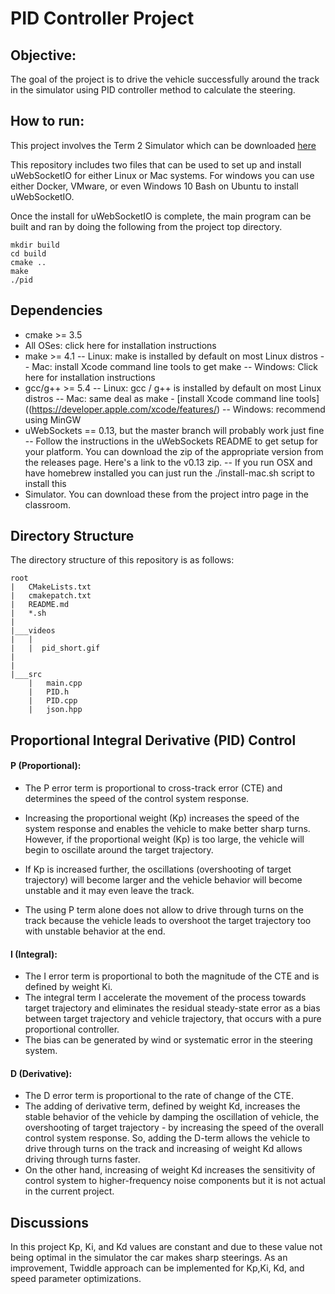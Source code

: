 # PID Controller Project

## Objective: 

The goal of the project is to drive the vehicle successfully around the track in the simulator using PID controller method to calculate the steering. 

## How to run:

This project involves the Term 2 Simulator which can be downloaded [here](https://github.com/udacity/self-driving-car-sim/releases)

This repository includes two files that can be used to set up and install uWebSocketIO for either Linux or Mac systems. For windows you can use either Docker, VMware, or even Windows 10 Bash on Ubuntu to install uWebSocketIO.

Once the install for uWebSocketIO is complete, the main program can be built and ran by doing the following from the project top directory.

	mkdir build
	cd build
	cmake ..
	make
	./pid

## Dependencies 

- cmake >= 3.5
- All OSes: click here for installation instructions
- make >= 4.1
-- Linux: make is installed by default on most Linux distros
-- Mac: install Xcode command line tools to get make
-- Windows: Click here for installation instructions
- gcc/g++ >= 5.4
-- Linux: gcc / g++ is installed by default on most Linux distros
-- Mac: same deal as make - [install Xcode command line tools]((https://developer.apple.com/xcode/features/)
-- Windows: recommend using MinGW
- uWebSockets == 0.13, but the master branch will probably work just fine
-- Follow the instructions in the uWebSockets README to get setup for your platform. You can download the zip of the appropriate version from the releases page. Here's a link to the v0.13 zip.
-- If you run OSX and have homebrew installed you can just run the ./install-mac.sh script to install this
- Simulator. You can download these from the project intro page in the classroom.
	
## Directory Structure 
The directory structure of this repository is as follows:

```
root
|   CMakeLists.txt
|   cmakepatch.txt
|   README.md
|   *.sh
|
|___videos
|   |
|   |  pid_short.gif
|
|
|___src
    |   main.cpp
    |   PID.h
    |   PID.cpp
    |   json.hpp
```

## Proportional Integral Derivative (PID) Control 

#### P (Proportional):
- The P error term is proportional to cross-track error (CTE) and determines the speed of the control system response. 
	
- Increasing the proportional weight (Kp) increases the speed of the system response and enables the vehicle to make better sharp turns. However, if the proportional weight (Kp) is too large, the vehicle will begin to oscillate around the target trajectory. 

- If Kp is increased further, the oscillations (overshooting of target trajectory) will become larger and the vehicle behavior will become unstable and it may even leave the track. 

- The using P term alone does not allow to drive through turns on the track because the vehicle leads to overshoot the target trajectory too with unstable behavior at the end.

#### I (Integral):
- The I error term is proportional to both the magnitude of the CTE and is defined by weight Ki. 
- The integral term I accelerate the movement of the process towards target trajectory and eliminates the residual steady-state error as a bias between target trajectory and vehicle trajectory, that occurs with a pure proportional controller. 
- The bias can be generated by wind or systematic error in the steering system.

#### D (Derivative):

- The D error term is proportional to the rate of change of the CTE.
- The adding of derivative term, defined by weight Kd, increases the stable behavior of the vehicle by damping the oscillation of vehicle, the overshooting of target trajectory - by increasing the speed of the overall control system response. So, adding the D-term allows the vehicle to drive through turns on the track and increasing of weight Kd allows driving through turns faster. 
- On the other hand, increasing of weight Kd increases the sensitivity of control system to higher-frequency noise components but it is not actual in the current project.

## Discussions 

In this project Kp, Ki, and Kd values are constant and due to these value not being optimal in the simulator the car makes sharp steerings. As an improvement, Twiddle approach can be implemented for Kp,Ki, Kd, and speed parameter optimizations. 